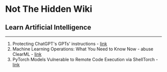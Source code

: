 # Not The Hidden Wiki

## Learn Artificial Intelligence
-----

1. Protecting ChatGPT's GPTs' instructions - [link](https://github.com/0xeb/TheBigPromptLibrary/tree/main/Security/GPT-Protections)
2. Machine Learning Operations: What You Need to Know Now - abuse ClearML - [link](https://hiddenlayer.com/research/not-so-clear-how-mlops-solutions-can-muddy-the-waters-of-your-supply-chain/)
3. PyTorch Models Vulnerable to Remote Code Execution via ShellTorch - [link](https://thehackernews.com/2023/10/warning-pytorch-models-vulnerable-to.html)

